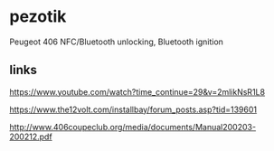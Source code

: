 # pezotik
Peugeot 406 NFC/Bluetooth unlocking, Bluetooth ignition

## links

https://www.youtube.com/watch?time_continue=29&v=2mlikNsR1L8

https://www.the12volt.com/installbay/forum_posts.asp?tid=139601

http://www.406coupeclub.org/media/documents/Manual200203-200212.pdf
